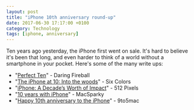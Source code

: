 ```yaml
---
layout: post
title: "iPhone 10th anniversary round-up"
date: 2017-06-30 17:17:00 +0100
category: Technology
tags: [iphone, anniversary]
---
```


Ten years ago yesterday, the iPhone first went on sale. It's hard to believe it's been that long, and even harder to think of a world without a smartphone in your pocket. Here's some of the many write ups:

* "[Perfect Ten][df]" - Daring Fireball
* "[The iPhone at 10: Into the woods][sc]" - Six Colors
* "[iPhone: A Decade’s Worth of Impact][5p]" - 512 Pixels
* "[10 years with iPhone][ms]" - MacSparky
* "[Happy 10th anniversary to the iPhone][95]" - 9to5mac

[df]:https://daringfireball.net/2017/06/perfect_ten
[sc]:https://sixcolors.com/post/2017/06/the-iphone-at-10-into-the-woods/
[5p]:https://512pixels.net/2017/01/iphone-a-decades-worth-of-impact/
[ms]:https://www.macsparky.com/blog/2017/6/10-years-with-iphone
[95]:https://9to5mac.com/2017/06/29/original-iphone-launch-and-reception/
